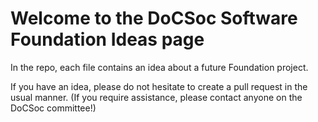 # Welcome to the DoCSoc Software Foundation Ideas page

In the repo, each file contains an idea about a future Foundation project.

If you have an idea, please do not hesitate to create a pull request in the usual manner. (If you require assistance, please contact anyone on the DoCSoc committee!)

